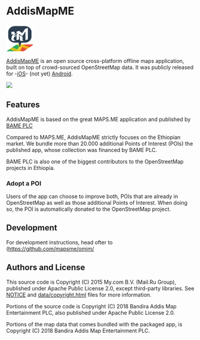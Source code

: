 # AddisMapME

![](android/res/drawable-hdpi/ic_launcher.png)

[AddisMapME](http://me.addismap.com) is an open source cross-platform offline maps application,
built on top of crowd-sourced OpenStreetMap data. It was publicly released
for -[iOS](https://itunes.apple.com/app/notyetpublished)- (not yet)
[Android](https://play.google.com/store/apps/details?id=com.addismap.me).

![](docs/screenshots.jpg)

## Features

AddisMapME is based on the great MAPS.ME application and published by [BAME PLC](http://bandira.map.et/)

Compared to MAPS.ME, AddisMapME strictly focuses on the Ethiopian market. We bundle more than 20.000 additional Points of Interest (POIs) the published app, whose collection was financed by BAME PLC.

BAME PLC is also one of the biggest contributors to the OpenStreetMap projects in Ethiopia.

### Adopt a POI

Users of the app can choose to improve both, POIs that are already in OpenStreetMap as well as those additional Points of Interest. When doing so, the POI is automatically donated to the OpenStreetMap project.

## Development 

For development instructions, head ofter to (https://github.com/mapsme/omim/

## Authors and License

This source code is Copyright (C) 2015 My.com B.V. (Mail.Ru Group), published under Apache Public License 2.0,
except third-party libraries. See [NOTICE](https://github.com/mapsme/omim/blob/master/NOTICE)
and [data/copyright.html](http://htmlpreview.github.io/?https://github.com/mapsme/omim/blob/master/data/copyright.html) files for more information.

Portions of the source code is Copyright (C) 2018 Bandira Addis Map Entertainment PLC, also published under Apache Public License 2.0.

Portions of the map data that comes bundled with the packaged app, is Copyright (C) 2018 Bandira Addis Map Entertainment PLC.
